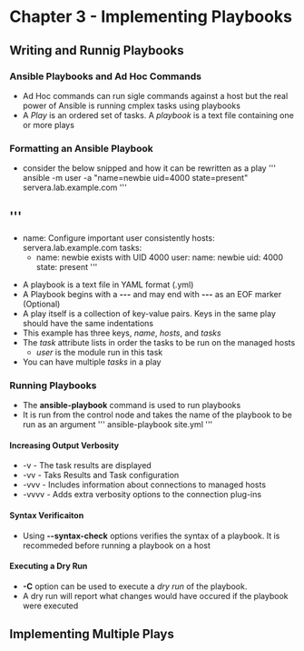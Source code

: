 # Chapter 3 - Implementing Playbooks

## Writing and Runnig Playbooks

### Ansible Playbooks and Ad Hoc Commands
* Ad Hoc commands can run sigle commands against a host but the real power of Ansible is running cmplex tasks using playbooks
* A *Play* is an ordered set of tasks.  A *playbook* is a text file containing one or more plays

### Formatting an Ansible Playbook

* consider the below snipped and how it can be rewritten as a play
'''
ansible -m user -a "name=newbie uid=4000 state=present" servera.lab.example.com
'''

'''
---
- name: Configure important user consistently
  hosts: servera.lab.example.com
  tasks:
    - name: newbie exists with UID 4000
	  user:
	    name: newbie
		uid: 4000
		state: present
'''

* A playbook is a text file in YAML format (.yml)
* A Playbook begins with a **---** and may end with **---** as an EOF marker (Optional)
* A play itself is a collection of key-value pairs.  Keys in the same play should have the same indentations
* This example has three keys, *name*, *hosts*, and *tasks*
* The *task* attribute lists in order the tasks to be run on the managed hosts
	* *user* is the module run in this task
* You can have multiple *tasks* in a play

### Running Playbooks
* The **ansible-playbook** command is used to run playbooks
* It is run from the control node and takes the name of the playbook to be run as an argument
'''
ansible-playbook site.yml
'''

#### Increasing Output Verbosity
 * -v - The task results are displayed
 * -vv - Taks Results and Task configuration
 * -vvv - Includes information about connections to managed hosts
 * -vvvv - Adds extra verbosity options to the connection plug-ins

#### Syntax Verificaiton
* Using **--syntax-check** options verifies the syntax of a playbook.  It is recommeded before running a playbook on a host

#### Executing a Dry Run
* **-C** option can be used to execute a *dry run* of the playbook.
* A dry run will report what changes would have occured if the playbook were executed











## Implementing Multiple Plays


